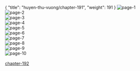 { "title": "huyen-thu-vuong/chapter-191", "weight": 191 }
<img src="huyen-thu-vuong_0191_01-7e04f47734cdec6c6725b756cc4c6e8e.webp" alt="page-1" origin="http://1.bp.blogspot.com/-4naceiOYjYQ/WrX_L3PIQXI/AAAAAAAAMVs/oUmP_17OqvclaX-CCOfZ2VqjT986_2pegCLcBGAs/s1600/1.jpg?imgmax=0"><br/>
<img src="huyen-thu-vuong_0191_02-b737a9dcf8c4e6f56eb4bcf04d77704e.webp" alt="page-2" origin="http://1.bp.blogspot.com/-5zGI7HKqWt4/WrX_LzKbz-I/AAAAAAAAMVo/Z0fwmwYrZsQAT7H3IERt2QWDaE1dJzFGACLcBGAs/s1600/2.jpg?imgmax=0"><br/>
<img src="huyen-thu-vuong_0191_03-1e5e3cedb5f94742565b19d955be9577.webp" alt="page-3" origin="http://1.bp.blogspot.com/-2KDx1lpg864/WrX_MiX81ZI/AAAAAAAAMV0/bIMGOCzi9AYBwqbyXZYtym8e7rjjMR0bgCLcBGAs/s1600/3.jpg?imgmax=0"><br/>
<img src="huyen-thu-vuong_0191_04-b43fd531af692b091456ee978d33b9c4.webp" alt="page-4" origin="http://1.bp.blogspot.com/-c7ybXuRO1dA/WrX_NFH4GtI/AAAAAAAAMV4/GGZvL0mKJHkLXxAJP7HyV60kEY8uK2FNwCLcBGAs/s1600/4.jpg?imgmax=0"><br/>
<img src="huyen-thu-vuong_0191_05-28a79a3e880f24b3d375b78aa4279da3.webp" alt="page-5" origin="http://1.bp.blogspot.com/-ZSIvCzeEbr4/WrX_NMt7-rI/AAAAAAAAMV8/zYc-tKp5A04I2Zal9wlR3oCC215nMRkagCLcBGAs/s1600/5.jpg?imgmax=0"><br/>
<img src="huyen-thu-vuong_0191_06-e0dcdde5691585e418861984cb7f1cc6.webp" alt="page-6" origin="http://1.bp.blogspot.com/-vZ1OMyC6sBs/WrX_NTniPFI/AAAAAAAAMWA/8AuWV4FmjIUtTi8JrD2bAjuLRZxV_myrwCLcBGAs/s1600/6.jpg?imgmax=0"><br/>
<img src="huyen-thu-vuong_0191_07-c65cdfd7731973cd171d467d8ad9374c.webp" alt="page-7" origin="http://1.bp.blogspot.com/-DlB0FVkAwk4/WrX_Nz4xXiI/AAAAAAAAMWE/0PgdwL4Bbn8OVMxrpw3g3qcKkHn5f0xSgCLcBGAs/s1600/7.jpg?imgmax=0"><br/>
<img src="huyen-thu-vuong_0191_08-1144c44acb7d90b6b2fae11227b5ae4c.webp" alt="page-8" origin="http://1.bp.blogspot.com/-7QoJWuAPVeA/WrX_OcOmImI/AAAAAAAAMWI/LHzNCElKyewOSk_B0Mt14gqf9lHtjr2uwCLcBGAs/s1600/8.jpg?imgmax=0"><br/>
<img src="huyen-thu-vuong_0191_09-b40086e4f89522cdb1847538648e957b.webp" alt="page-9" origin="http://1.bp.blogspot.com/-GScXaYm8Fo8/WrX_Om36nBI/AAAAAAAAMWM/i3Q2k6WYXjoJrbuoJWpUnb8GJdmM4oD2ACLcBGAs/s1600/9.jpg?imgmax=0"><br/>
<img src="huyen-thu-vuong_0191_10-d57757e66fe18a2e9475e30a68241ddd.webp" alt="page-10" origin="http://1.bp.blogspot.com/-c--hN6nUeWU/WrX_L7ZqT2I/AAAAAAAAMVw/AlhSsBTInSUOzLbfe0ZUK96gB7Lep02wQCLcBGAs/s1600/10.jpg?imgmax=0"><br/>
<br/><a class="nextchap" href="/huyen-thu-vuong/chapter-192">chapter-192</a>
